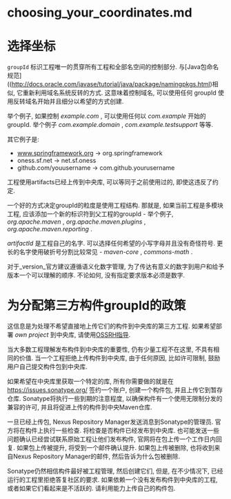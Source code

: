 
# choosing_your_coordinates.md   

# 选择坐标  

` groupId ` 标识工程唯一的贯穿所有工程和全部名空间的控制部分. 与[Java包命名规范]((http://docs.oracle.com/javase/tutorial/java/package/namingpkgs.html)相似, 它重新利用域名系统反转的方式. 这意味着控制域名, 可以使用任何 groupId 使用反转域名开始并且细分以希望的方式创建.  

举个例子, 如果控制 _example.com_ , 可以使用任何以 _com.example_ 开始的groupId. 举个例子 _com.example.domain_ , _com.example.testsupport_ 等等. 

其它例子是:  

- www.springframework.org -> org.springframework  
- oness.sf.net -> net.sf.oness  
- github.com/youusername -> com.github.yourusername  

工程使用artifacts已经上传到中央库, 可以等同于之前使用过的, 即使这违反了约定.  

一个好的方式决定groupId的粒度是使用工程结构. 那就是, 如果当前工程是多模块工程, 应该添加一个新的标识符到父工程的groupId - 举个例子, _org.apache.maven_ , _org.apache.maven.plugins_ , _org.apache.maven.reporting_ .  

_artifactId_ 是工程自己的名字. 可以选择任何希望的小写字母并且没有奇怪符号. 更长的名字使用破折号分割比较常见 - _maven-core_ , _commons-math_ .  

对于_version_官方建议遵循语义化数字管理, 为了传达有意义的数字到用户和给予版本一个可以理解的顺序. 不论如何, 没有指定要求版本必须是数字.  



# 为分配第三方构件groupId的政策  

这信息是为处理不希望直接地上传它们的构件到中央库的第三方工程. 如果希望部署 _own project_ 到中央库, 请使用[OSSRH指导](http://central.sonatype.org/pages/ossrh-guide.html).  

当大多数工程理解发布构件到中央库的重要性, 仍有少量工程不在这里, 不具有相同的价值. 当一个工程拒绝上传构件到中央库, 由于任何原因, 比如许可限制, 鼓励用户自己提交构件包到中央库.  

如果希望在中央库里获取一个特定的库, 所有你需要做的就是在  https://issues.sonatype.org/ 签约一个账户, 创建一个构件包, 并且上传它到暂存仓库. Sonatype将执行一些到期的注意程度, 以确保构件有一个使用无限制分发的兼容的许可, 并且将促进上传的构件到中央Maven仓库.  

一旦已经上传包, Nexus Repository Manager发送消息到Sonatype的管理员. 官方将在构件上执行一些检查. 将检查是否构件已经发布到中央库. 也可能发送一些问题确认已经尝试联系原始工程让他们发布构件, 官网将在包上传一个工作日内回复. 如果包上传被提升, 将受到一个邮件确认提升. 如果包上传被删除, 也将收到来自Nexus Repository Manager的邮件, 然后告诉为什么包被删除.  

Sonatype仍然相信构件最好被工程管理, 然后创建它们, 但是, 在不少情况下, 已经运行的工程里拒绝答复社区的要求. 如果依赖一个没有发布构件到中央库的工程, 或者如果它们看起来是不活跃的. 请利用能力上传自己的构件包.  






 










